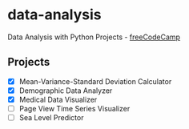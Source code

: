 # data-analysis

Data Analysis with Python Projects - [freeCodeCamp](https://www.freecodecamp.org/learn/data-analysis-with-python/)

## Projects

- [x] Mean-Variance-Standard Deviation Calculator
- [x] Demographic Data Analyzer
- [x] Medical Data Visualizer
- [ ] Page View Time Series Visualizer
- [ ] Sea Level Predictor
